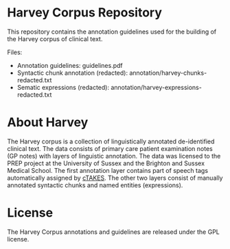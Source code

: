 # Harvey Corpus Repository
This repository contains the annotation guidelines used for the building of the Harvey corpus of clinical text.

Files:

* Annotation guidelines: guidelines.pdf
* Syntactic chunk annotation (redacted): annotation/harvey-chunks-redacted.txt
* Sematic expressions (redacted): annotation/harvey-expressions-redacted.txt 

# About Harvey
The Harvey corpus is a collection of linguistically annotated de-identified clinical text. 
The data consists of primary care patient examination notes (GP notes) with layers of linguistic annotation.
The data was licensed to the PREP project at the University of Sussex and the Brighton and Sussex Medical School.
The first annotation layer contains part of speech tags automatically assigned by [cTAKES](http://ctakes.apache.org/index.html). 
The other two layers consist of manually annotated syntactic chunks and named entities (expressions).

# License

The Harvey Corpus annotations and guidelines are released under the GPL license.
